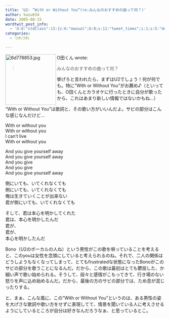 ```yaml
---
title: 'U2: ”With or Without You”(re:みんなのおすすめの曲って何？)'
author: kazu634
date: 2005-08-15
wordtwit_post_info:
  - 'O:8:"stdClass":13:{s:6:"manual";b:0;s:11:"tweet_times";i:1;s:5:"delay";i:0;s:7:"enabled";i:1;s:10:"separation";s:2:"60";s:7:"version";s:3:"3.7";s:14:"tweet_template";b:0;s:6:"status";i:2;s:6:"result";a:0:{}s:13:"tweet_counter";i:2;s:13:"tweet_log_ids";a:1:{i:0;i:1957;}s:9:"hash_tags";a:0:{}s:8:"accounts";a:1:{i:0;s:7:"kazu634";}}'
categories:
  - つれづれ

---
```

<div class="section">
<p>
<img width="160" align="left" alt="6d776853.jpg" src="http://image.blog.livedoor.jp/simoom634/imgs/6/d/6d776853.jpg" height="160" border="0" class="pict" />
</p>
  
<p>
    O田くん wrote:
</p>
  
<p>
<blockquote>
      みんなのおすすめの曲って何？ </p>
</blockquote>
</p>
  
<p>
    挙げろと言われたら、まずはU2でしょう！何が何でも。特に&#8221;With or Without You&#8221;がお薦め♪（といっても、O田くんとカラオケに行ったときに自分が歌ったから、これはあまり新しい情報ではないかもね…）
</p></p> 
  
<p>
    &#8220;With or Without You&#8221;は歌詞と、その歌い方がいいんだよ。サビの部分はこんな感じなんだけど…
</p>
  
<p>
<blockquote>
</blockquote>
</p>
  
<p>
    With or without you<br />With or without you<br />I can&#8217;t live<br />With or without you
</p>
  
<p>
    And you give yourself away<br />And you give yourself away<br />And you give<br />And you give<br />And you give yourself away
</p>
  
<p>
<blockquote>
</blockquote>
</p>
  
<p>
    側にいても、いてくれなくても<br />側にいても、いてくれなくても<br />俺は生きていくことが出来ない<br />君が側にいても、いてくれなくても
</p>
  
<p>
    そして、君は本心を明かしてくれた<br />君は、本心を明かしたんだ<br />君が、<br />君が、<br />本心を明かしたんだ
</p></p> 
  
<p>
    Bono（U2のボーカルの人ね）という男性がこの歌を唄っていることを考えると、このyouは女性を念頭にしていると考えられるのね。それで、二人の関係はどうしようもなくなってしまって、とてもfrustratedな状態になったBonoがこのサビの部分を歌うことになるんだ。だから、この歌は最初はとても鬱屈した、か細い声で歌い始められる。そうして、段々と感情がこもってきて、行き場のない怒りを声に込め始めるんだ。だから、最後の方のサビの部分では、ため息が混じったりする。
</p></p> 
  
<p>
    と、まぁ、こんな風に、この&#8221;With or Without You&#8221;というのは、ある男性の姿を大げさな歌詞や歌い方をせずに表現してて、情景を聞いている人に考えさせるようにしているところが自分は好きなんだろうなぁ、と思っているとこ。
</p>
</div>
